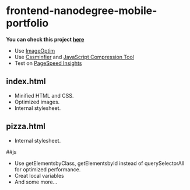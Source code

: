 frontend-nanodegree-mobile-portfolio
===

**You can check this project [here](https://yuchen0815.github.io/mobile-portfolio/)**

- Use [ImageOptim](http://imageoptim.com/)
- Use [Cssminfier](https://cssminifier.com/) and [JavaScript Compression Tool](https://jscompress.com/)
- Test on [PageSpeed Insights](https://developers.google.com/speed/pagespeed/insights/)

## index.html
- Minified HTML and CSS.
- Optimized images.
- Internal stylesheet.

## pizza.html
- Internal stylesheet.

##js
- Use getElementsbyClass, getElementsbyId instead of querySelectorAll for optimized performance.
- Creat local variables
- And some more...
